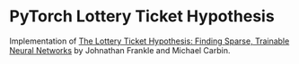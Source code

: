 # PyTorch Lottery Ticket Hypothesis 

Implementation of [The Lottery Ticket Hypothesis: Finding Sparse, Trainable Neural Networks](https://arxiv.org/pdf/1803.03635.pdf) by
Johnathan Frankle and Michael Carbin. 